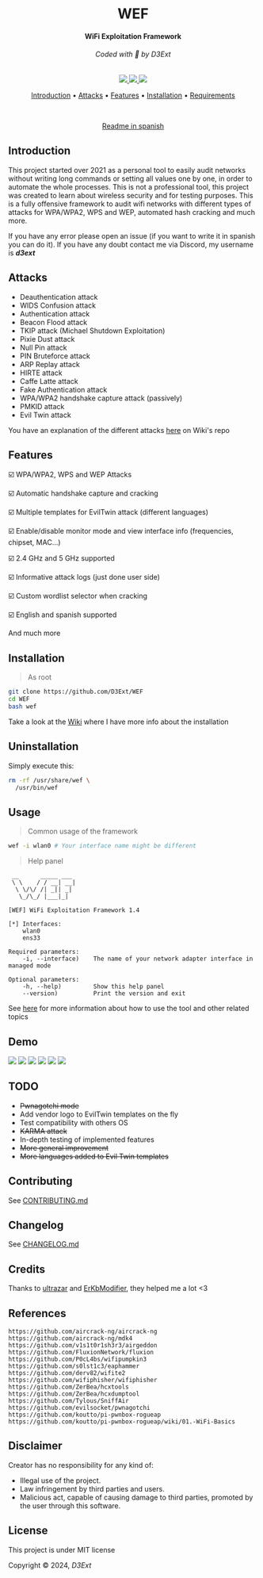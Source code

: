 <p align="center">
  <h1 align="center">WEF</h1>
  <h4 align="center">WiFi Exploitation Framework</h4>
  <h6 align="center">Coded with 💙 by D3Ext</h6>
</p>

<p align="center">

  <a href="https://opensource.org/licenses/MIT">
    <img src="https://img.shields.io/badge/license-MIT-_red.svg">
  </a>

  <a href="https://github.com/D3Ext/D3Ext/blob/main/CHANGELOG.md">
    <img src="https://img.shields.io/badge/maintained%3F-yes-brightgreen.svg">
  </a>

  <a href="https://github.com/D3Ext/WEF/issues">
    <img src="https://img.shields.io/badge/contributions-welcome-brightgreen.svg?style=flat">
  </a>

</p>

<p align="center">
  <a href="#introduction">Introduction</a> •
  <a href="#attacks">Attacks</a> •
  <a href="#features">Features</a> •
  <a href="#installation">Installation</a> •
  <a href="#requirements">Requirements</a>
</p></br>

<p align="center">
  <a href="SPANISH.md">Readme in spanish</a>
</p>

## Introduction

This project started over 2021 as a personal tool to easily audit networks without writing long commands or setting all values one by one, in order to automate the whole processes. This is not a professional tool, this project was created to learn about wireless security and for testing purposes. This is a fully offensive framework to audit wifi networks with different types of attacks for WPA/WPA2, WPS and WEP, automated hash cracking and much more.

If you have any error please open an issue (if you want to write it in spanish you can do it). If you have any doubt contact me via Discord, my username is ***d3ext***

## Attacks

- Deauthentication attack
- WIDS Confusion attack
- Authentication attack
- Beacon Flood attack
- TKIP attack (Michael Shutdown Exploitation)
- Pixie Dust attack
- Null Pin attack
- PIN Bruteforce attack
- ARP Replay attack
- HIRTE attack
- Caffe Latte attack
- Fake Authentication attack
- WPA/WPA2 handshake capture attack (passively)
- PMKID attack
- Evil Twin attack

You have an explanation of the different attacks [here](https://github.com/D3Ext/WEF/wiki/Attacks) on Wiki's repo

## Features

:ballot_box_with_check: WPA/WPA2, WPS and WEP Attacks

:ballot_box_with_check: Automatic handshake capture and cracking

:ballot_box_with_check: Multiple templates for EvilTwin attack (different languages)

:ballot_box_with_check: Enable/disable monitor mode and view interface info (frequencies, chipset, MAC...)

:ballot_box_with_check: 2.4 GHz and 5 GHz supported

:ballot_box_with_check: Informative attack logs (just done user side)

:ballot_box_with_check: Custom wordlist selector when cracking

:ballot_box_with_check: English and spanish supported

And much more

## Installation

> As root
```sh
git clone https://github.com/D3Ext/WEF
cd WEF
bash wef
```

Take a look at the [Wiki](https://github.com/D3Ext/WEF/wiki/Installation) where I have more info about the installation

## Uninstallation

Simply execute this:

```sh
rm -rf /usr/share/wef \
  /usr/bin/wef
```

## Usage

> Common usage of the framework
```sh
wef -i wlan0 # Your interface name might be different
```

> Help panel
```
 __      _____ ___
 \ \    / / __| __|
  \ \/\/ /| _|| _|
   \_/\_/ |___|_|

[WEF] WiFi Exploitation Framework 1.4

[*] Interfaces:
    wlan0
    ens33

Required parameters:
    -i, --interface)    The name of your network adapter interface in managed mode

Optional parameters:
    -h, --help)         Show this help panel
    --version)          Print the version and exit
```

See [here](https://github.com/D3Ext/WEF/wiki/Usage-&-Tips) for more information about how to use the tool and other related topics

## Demo

<img src="https://raw.githubusercontent.com/D3Ext/WEF/main/images/wef-demo.png">

<img src="https://raw.githubusercontent.com/D3Ext/WEF/main/images/wef-demo2.png">

<img src="https://raw.githubusercontent.com/D3Ext/WEF/main/images/wef-demo3.png">

<img src="https://raw.githubusercontent.com/D3Ext/WEF/main/images/help-panel.png">

<img src="https://raw.githubusercontent.com/D3Ext/WEF/main/images/randomize-mac.png">

<img src="https://raw.githubusercontent.com/D3Ext/WEF/main/images/info.png">

## TODO

- ~~Pwnagotchi mode~~
- Add vendor logo to EvilTwin templates on the fly
- Test compatibility with others OS
- ~~KARMA attack~~
- In-depth testing of implemented features
- ~~More general improvement~~
- ~~More languages added to Evil Twin templates~~

## Contributing

See [CONTRIBUTING.md](https://github.com/D3Ext/WEF/blob/main/CONTRIBUTING.md)

## Changelog

See [CHANGELOG.md](https://github.com/D3Ext/WEF/blob/main/CHANGELOG.md)

## Credits

Thanks to [ultrazar](https://github.com/ultrazar) and [ErKbModifier](https://github.com/ErKbModifier), they helped me a lot <3

## References

```
https://github.com/aircrack-ng/aircrack-ng
https://github.com/aircrack-ng/mdk4
https://github.com/v1s1t0r1sh3r3/airgeddon
https://github.com/FluxionNetwork/fluxion
https://github.com/P0cL4bs/wifipumpkin3
https://github.com/s0lst1c3/eaphammer
https://github.com/derv82/wifite2
https://github.com/wifiphisher/wifiphisher
https://github.com/ZerBea/hcxtools
https://github.com/ZerBea/hcxdumptool
https://github.com/Tylous/SniffAir
https://github.com/evilsocket/pwnagotchi
https://github.com/koutto/pi-pwnbox-rogueap
https://github.com/koutto/pi-pwnbox-rogueap/wiki/01.-WiFi-Basics
```

## Disclaimer

Creator has no responsibility for any kind of:

- Illegal use of the project.
- Law infringement by third parties and users.
- Malicious act, capable of causing damage to third parties, promoted by the user through this software.

## License

This project is under MIT license

Copyright © 2024, *D3Ext*



